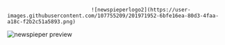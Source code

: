                                ![newspieperlogo2](https://user-images.githubusercontent.com/107755209/201971952-6bfe16ea-80d3-4faa-a18c-f2b2c51a5893.png)

![newspieper preview](https://user-images.githubusercontent.com/107755209/201971010-938367a3-565b-48f8-9fbf-74f600c7bdbe.png)

